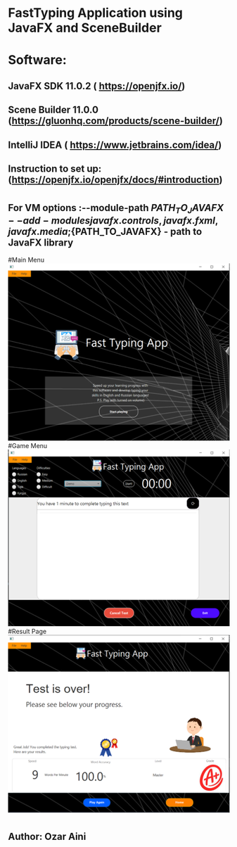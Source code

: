# FastTyping Application using JavaFX and SceneBuilder

##
# Software:
## JavaFX SDK 11.0.2 ( https://openjfx.io/)
## Scene Builder 11.0.0 (https://gluonhq.com/products/scene-builder/)
## IntelliJ IDEA ( https://www.jetbrains.com/idea/)
##
## Instruction to set up: (https://openjfx.io/openjfx/docs/#introduction)
#
## For VM options :--module-path ${PATH_TO_JAVAFX} --add-modules javafx.controls,javafx.fxml,javafx.media ;${PATH_TO_JAVAFX} - path to JavaFX library 
 
#Main Menu
![](src/Images/FirstMenu.PNG)
#Game Menu
![](src/Images/SecondMenu.PNG)
#Result Page
![](src/Images/ResultPage.PNG)
#
## Author: Ozar Aini
